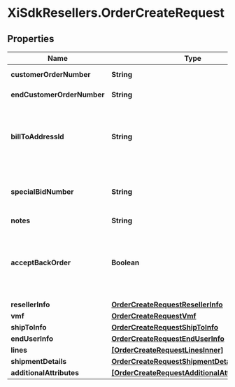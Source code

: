 # XiSdkResellers.OrderCreateRequest

## Properties

Name | Type | Description | Notes
------------ | ------------- | ------------- | -------------
**customerOrderNumber** | **String** | The reseller&#39;s unique PO/Order number. | 
**endCustomerOrderNumber** | **String** | The end user/customer&#39;s Purchase Order number. | [optional] 
**billToAddressId** | **String** | Suffix used to identify billing address. Created during onboarding. Resellers are provided with one or more address IDs depending on how many bill to addresses they need for various flooring companies they are using for credit. | [optional] 
**specialBidNumber** | **String** | The bid number provided to the reseller by the vendor for special pricing and discounts. Line-level bid numbers take precedence over header-level bid numbers. | [optional] 
**notes** | **String** | Order level notes. | [optional] 
**acceptBackOrder** | **Boolean** | ENUM [\&quot;true\&quot;,\&quot;false\&quot;] - accept order if this item is backordered. This field along with shipComplete field decides the value of backorderflag. The value of this field is ignored when shipComplete field is present. | [optional] 
**resellerInfo** | [**OrderCreateRequestResellerInfo**](OrderCreateRequestResellerInfo.md) |  | [optional] 
**vmf** | [**OrderCreateRequestVmf**](OrderCreateRequestVmf.md) |  | [optional] 
**shipToInfo** | [**OrderCreateRequestShipToInfo**](OrderCreateRequestShipToInfo.md) |  | [optional] 
**endUserInfo** | [**OrderCreateRequestEndUserInfo**](OrderCreateRequestEndUserInfo.md) |  | [optional] 
**lines** | [**[OrderCreateRequestLinesInner]**](OrderCreateRequestLinesInner.md) | The line-level details of the order. | [optional] 
**shipmentDetails** | [**OrderCreateRequestShipmentDetails**](OrderCreateRequestShipmentDetails.md) |  | [optional] 
**additionalAttributes** | [**[OrderCreateRequestAdditionalAttributesInner]**](OrderCreateRequestAdditionalAttributesInner.md) | Shipment-level additional attributes. | [optional] 


